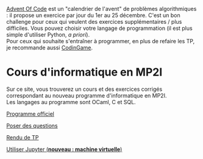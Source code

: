 [Advent Of Code](https://adventofcode.com/2021) est un "calendrier de l'avent" de problèmes algorithmiques : il propose un exercice par jour du 1er au 25 décembre. C'est un bon challenge pour ceux qui veulent des exercices supplémentaires / plus difficiles. Vous pouvez choisir votre langage de programmation (il est plus simple d'utiliser Python, *a priori*).  
Pour ceux qui souhaite s'entraîner à programmer, en plus de refaire les TP, je recommande aussi [CodinGame](www.codingame.com).

# Cours d'informatique en MP2I

Sur ce site, vous trouverez un cours et des exercices corrigés correspondant au nouveau programme d'informatique en MP2I.  
Les langages au programme sont OCaml, C et SQL.  

[Programme officiel](https://prepas.org/index.php?document=73)

[Poser des questions](https://github.com/mp2i-fsm/mp2i-2021/discussions)

[Rendu de TP](https://mp2i-fsm.github.io/mp2i-2021/0_intro/2_rendu_tp)

[Utiliser Jupyter (**nouveau : machine virtuelle**)](https://mp2i-fsm.github.io/mp2i-2021/0_intro/install)

